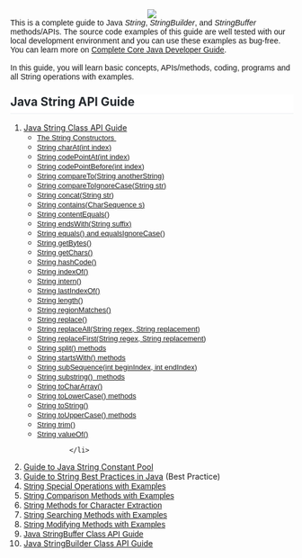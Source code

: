 <div dir="ltr" style="text-align: left;" trbidi="on">
<div class="separator" style="clear: both; text-align: center;">
<span style="font-family: inherit;"><a href="https://4.bp.blogspot.com/-imSEGRatQNc/W2VIiUMKo2I/AAAAAAAAC9I/g1deq7JFDi0fxEf8th0IXXOL_L5yxNIDwCLcBGAs/s1600/java-string-guide.png" imageanchor="1" style="margin-left: 1em; margin-right: 1em;"><img border="0" data-original-height="280" data-original-width="412" src="https://4.bp.blogspot.com/-imSEGRatQNc/W2VIiUMKo2I/AAAAAAAAC9I/g1deq7JFDi0fxEf8th0IXXOL_L5yxNIDwCLcBGAs/s1600/java-string-guide.png"></a></span></div>
<span style="font-family: inherit;"><span style="font-family: inherit;"><span style="font-family: &quot;verdana&quot; , sans-serif;">This is a complete guide to Java <i>String</i>, <i>StringBuilder</i>, and <i>StringBuffer </i>methods/APIs.&nbsp;The <span id="IL_AD1" class="IL_AD">source code</span> <span id="IL_AD3" class="IL_AD">examples</span> of this guide are well tested with our local development environment and you can use these examples as bug-free. You can learn more on <a href="http://www.javaguides.net/p/core-java.html" target="_blank">Complete Core Java Developer Guide</a>.</span></span> </span><br>
<span style="font-family: inherit;"><span style="font-family: inherit;"><span style="font-family: &quot;verdana&quot; , sans-serif;"><br></span></span> <span style="font-family: inherit;"><span style="font-family: &quot;verdana&quot; , sans-serif;">In this guide, you will learn basic concepts, APIs/methods, coding, programs and all String operations with examples.</span></span> </span><br>
<h2 style="background-color: white; border-bottom: 1px solid rgb(234, 236, 239); box-sizing: border-box; color: #24292e; line-height: 1.25; margin-bottom: 16px; margin-top: 24px; padding-bottom: 0.3em;">
<span style="font-family: inherit;"> Java String API Guide</span></h2>
<ul style="text-align: left;">
        </ul>
<ol style="text-align: left;">
<li><span style="font-family: inherit;"><span style="font-family: inherit;"><a href="http://www.javaguides.net/2018/08/java-string-class-api-guide.html" target="_blank">Java String Class API Guide</a></span> </span><ul>
<li><span style="font-family: inherit;"><span style="font-family: &quot;verdana&quot; , sans-serif;"><span style="font-size: small;"><a href="http://www.javaguides.net/2018/08/java-string-class-api-guide.html#the-string-constructors" target="_blank">The String Constructors </a><span style="font-family: &quot;verdana&quot; , sans-serif;">&nbsp;</span> </span></span> </span></li>
<span style="font-family: inherit;"><span style="font-family: inherit;"><span style="font-family: &quot;verdana&quot; , sans-serif;"> </span> </span> </span>
<li><span style="font-family: inherit;"><span style="font-family: &quot;verdana&quot; , sans-serif;"><span style="font-size: small;"><a href="http://www.javaguides.net/2018/08/java-string-class-api-guide.html#char-at" target="_blank"><span style="font-family: inherit;"><span style="font-family: inherit;"><span style="font-family: &quot;verdana&quot; , sans-serif;">String charAt(int index)</span></span> </span> </a> </span></span> </span></li>
<span style="font-family: inherit;"><span style="font-family: inherit;"><span style="font-family: &quot;verdana&quot; , sans-serif;"> </span> </span> </span>
<li><span style="font-family: inherit;"><span style="font-family: &quot;verdana&quot; , sans-serif;"><span style="font-size: small;"><a href="http://www.javaguides.net/2018/08/java-string-class-api-guide.html#codePointAt" target="_blank"><span style="font-family: inherit;"><span style="font-family: inherit;"><span style="font-family: &quot;verdana&quot; , sans-serif;">String codePointAt(int index)</span></span> </span> </a> </span></span> </span></li>
<span style="font-family: inherit;"><span style="font-family: inherit;"><span style="font-family: &quot;verdana&quot; , sans-serif;"> </span> </span> </span>
<li><span style="font-family: inherit;"><span style="font-family: &quot;verdana&quot; , sans-serif;"><span style="font-size: small;"><a href="http://www.javaguides.net/2018/08/java-string-class-api-guide.html#codePointBefore" target="_blank"><span style="font-family: inherit;"><span style="font-family: inherit;"><span style="font-family: &quot;verdana&quot; , sans-serif;">String codePointBefore(int index)</span></span> </span> </a> </span></span> </span></li>
<span style="font-family: inherit;"><span style="font-family: inherit;"><span style="font-family: &quot;verdana&quot; , sans-serif;"> </span> </span> </span>
<li><span style="font-family: inherit;"><span style="font-family: &quot;verdana&quot; , sans-serif;"><span style="font-size: small;"><a href="http://www.javaguides.net/2018/08/java-string-class-api-guide.html#compareTo" target="_blank"><span style="font-family: inherit;"><span style="font-family: inherit;"><span style="font-family: &quot;verdana&quot; , sans-serif;">String compareTo(String anotherString)</span></span> </span> </a> </span></span> </span></li>
<span style="font-family: inherit;"><span style="font-family: inherit;"><span style="font-family: &quot;verdana&quot; , sans-serif;"> </span> </span> </span>
<li><span style="font-family: inherit;"><span style="font-family: &quot;verdana&quot; , sans-serif;"><span style="font-size: small;"><a href="http://www.javaguides.net/2018/08/java-string-class-api-guide.html#compareToIgnoreCase" target="_blank"><span style="font-family: inherit;"><span style="font-family: inherit;"><span style="font-family: &quot;verdana&quot; , sans-serif;">String compareToIgnoreCase(String str)</span></span> </span> </a> </span></span> </span></li>
<span style="font-family: inherit;"><span style="font-family: inherit;"><span style="font-family: &quot;verdana&quot; , sans-serif;"> </span> </span> </span>
<li><span style="font-family: inherit;"><span style="font-family: &quot;verdana&quot; , sans-serif;"><span style="font-size: small;"><a href="http://www.javaguides.net/2018/08/java-string-class-api-guide.html#concat" target="_blank"><span style="font-family: inherit;"><span style="font-family: inherit;"><span style="font-family: &quot;verdana&quot; , sans-serif;">String concat(String str)</span></span> </span> </a> </span></span> </span></li>
<span style="font-family: inherit;"><span style="font-family: inherit;"><span style="font-family: &quot;verdana&quot; , sans-serif;"> </span> </span> </span>
<li><span style="font-family: inherit;"><span style="font-family: &quot;verdana&quot; , sans-serif;"><span style="font-size: small;"><a href="http://www.javaguides.net/2018/08/java-string-class-api-guide.html#contains" target="_blank"><span style="font-family: inherit;"><span style="font-family: inherit;"><span style="font-family: &quot;verdana&quot; , sans-serif;">String contains(CharSequence s)</span></span> </span> </a> </span></span> </span></li>
<span style="font-family: inherit;"><span style="font-family: inherit;"><span style="font-family: &quot;verdana&quot; , sans-serif;"> </span> </span> </span>
<li><span style="font-family: inherit;"><span style="font-family: &quot;verdana&quot; , sans-serif;"><span style="font-size: small;"><a href="http://www.javaguides.net/2018/08/java-string-class-api-guide.html#contentEquals" target="_blank"><span style="font-family: inherit;"><span style="font-family: inherit;"><span style="font-family: &quot;verdana&quot; , sans-serif;">String contentEquals()</span></span> </span> </a> </span></span> </span></li>
<span style="font-family: inherit;"><span style="font-family: inherit;"><span style="font-family: &quot;verdana&quot; , sans-serif;"> </span> </span> </span>
<li><span style="font-family: inherit;"><span style="font-family: &quot;verdana&quot; , sans-serif;"><span style="font-size: small;"><a href="http://www.javaguides.net/2018/08/java-string-class-api-guide.html#endsWith" target="_blank"><span style="font-family: inherit;"><span style="font-family: inherit;"><span style="font-family: &quot;verdana&quot; , sans-serif;">String endsWith(String suffix)</span></span> </span> </a> </span></span> </span></li>
<span style="font-family: inherit;"><span style="font-family: inherit;"><span style="font-family: &quot;verdana&quot; , sans-serif;"> </span> </span> </span>
<li><span style="font-family: inherit;"><span style="font-family: &quot;verdana&quot; , sans-serif;"><span style="font-size: small;"><a href="http://www.javaguides.net/2018/08/java-string-class-api-guide.html#equals" target="_blank"><span style="font-family: inherit;"><span style="font-family: inherit;"><span style="font-family: &quot;verdana&quot; , sans-serif;">String equals() and equalsIgnoreCase()</span></span> </span> </a> </span></span> </span></li>
<span style="font-family: inherit;"><span style="font-family: inherit;"><span style="font-family: &quot;verdana&quot; , sans-serif;"> </span> </span> </span>
<li><span style="font-family: inherit;"><span style="font-family: &quot;verdana&quot; , sans-serif;"><span style="font-size: small;"><a href="http://www.javaguides.net/2018/08/java-string-class-api-guide.html#getBytes" target="_blank"><span style="font-family: inherit;"><span style="font-family: inherit;"><span style="font-family: &quot;verdana&quot; , sans-serif;">String getBytes()</span></span> </span> </a> </span></span> </span></li>
<span style="font-family: inherit;"><span style="font-family: inherit;"><span style="font-family: &quot;verdana&quot; , sans-serif;"> </span> </span> </span>
<li><span style="font-family: inherit;"><span style="font-family: &quot;verdana&quot; , sans-serif;"><span style="font-size: small;"><a href="http://www.javaguides.net/2018/08/java-string-class-api-guide.html#getChars" target="_blank"><span style="font-family: inherit;"><span style="font-family: inherit;"><span style="font-family: &quot;verdana&quot; , sans-serif;">String getChars()</span></span> </span> </a> </span></span> </span></li>
<span style="font-family: inherit;"><span style="font-family: inherit;"><span style="font-family: &quot;verdana&quot; , sans-serif;"> </span> </span> </span>
<li><span style="font-family: inherit;"><span style="font-family: &quot;verdana&quot; , sans-serif;"><span style="font-size: small;"><a href="http://www.javaguides.net/2018/08/java-string-class-api-guide.html#hashCode" target="_blank"><span style="font-family: inherit;"><span style="font-family: inherit;"><span style="font-family: &quot;verdana&quot; , sans-serif;">String hashCode()</span></span> </span> </a> </span></span> </span></li>
<span style="font-family: inherit;"><span style="font-family: inherit;"><span style="font-family: &quot;verdana&quot; , sans-serif;"> </span> </span> </span>
<li><span style="font-family: inherit;"><span style="font-family: &quot;verdana&quot; , sans-serif;"><span style="font-size: small;"><a href="http://www.javaguides.net/2018/08/java-string-class-api-guide.html#indexOf" target="_blank"><span style="font-family: inherit;"><span style="font-family: inherit;"><span style="font-family: &quot;verdana&quot; , sans-serif;">String indexOf()</span></span> </span> </a> </span></span> </span></li>
<span style="font-family: inherit;"><span style="font-family: inherit;"><span style="font-family: &quot;verdana&quot; , sans-serif;"> </span> </span> </span>
<li><span style="font-family: inherit;"><span style="font-family: &quot;verdana&quot; , sans-serif;"><span style="font-size: small;"><a href="http://www.javaguides.net/2018/08/java-string-class-api-guide.html#intern" target="_blank"><span style="font-family: inherit;"><span style="font-family: inherit;"><span style="font-family: &quot;verdana&quot; , sans-serif;">String intern()</span></span> </span> </a> </span></span> </span></li>
<span style="font-family: inherit;"><span style="font-family: inherit;"><span style="font-family: &quot;verdana&quot; , sans-serif;"> </span> </span> </span>
<li><span style="font-family: inherit;"><span style="font-family: &quot;verdana&quot; , sans-serif;"><span style="font-size: small;"><a href="http://www.javaguides.net/2018/08/java-string-class-api-guide.html#lastIndexOf" target="_blank"><span style="font-family: inherit;"><span style="font-family: inherit;"><span style="font-family: &quot;verdana&quot; , sans-serif;">String lastIndexOf()</span></span> </span> </a> </span></span> </span></li>
<span style="font-family: inherit;"><span style="font-family: inherit;"><span style="font-family: &quot;verdana&quot; , sans-serif;"> </span> </span> </span>
<li><span style="font-family: inherit;"><span style="font-family: &quot;verdana&quot; , sans-serif;"><span style="font-size: small;"><a href="http://www.javaguides.net/2018/08/java-string-class-api-guide.html#length" target="_blank"><span style="font-family: inherit;"><span style="font-family: inherit;"><span style="font-family: &quot;verdana&quot; , sans-serif;">String length()</span></span> </span> </a> </span></span> </span></li>
<span style="font-family: inherit;"><span style="font-family: inherit;"><span style="font-family: &quot;verdana&quot; , sans-serif;"> </span> </span> </span>
<li><span style="font-family: inherit;"><span style="font-family: &quot;verdana&quot; , sans-serif;"><span style="font-size: small;"><a href="http://www.javaguides.net/2018/08/java-string-class-api-guide.html#regionMatches" target="_blank"><span style="font-family: inherit;"><span style="font-family: inherit;"><span style="font-family: &quot;verdana&quot; , sans-serif;">String regionMatches()</span></span> </span> </a> </span></span> </span></li>
<span style="font-family: inherit;"><span style="font-family: inherit;"><span style="font-family: &quot;verdana&quot; , sans-serif;"> </span> </span> </span>
<li><span style="font-family: inherit;"><span style="font-family: &quot;verdana&quot; , sans-serif;"><span style="font-size: small;"><a href="http://www.javaguides.net/2018/08/java-string-class-api-guide.html#replace" target="_blank"><span style="font-family: inherit;"><span style="font-family: inherit;"><span style="font-family: &quot;verdana&quot; , sans-serif;">String replace()</span></span> </span> </a> </span></span> </span></li>
<span style="font-family: inherit;"><span style="font-family: inherit;"><span style="font-family: &quot;verdana&quot; , sans-serif;"> </span> </span> </span>
<li><span style="font-family: inherit;"><span style="font-family: &quot;verdana&quot; , sans-serif;"><span style="font-size: small;"><a href="http://www.javaguides.net/2018/08/java-string-class-api-guide.html#replaceAll" target="_blank"><span style="font-family: inherit;"><span style="font-family: inherit;"><span style="font-family: &quot;verdana&quot; , sans-serif;">String replaceAll(String regex, String replacement)</span></span> </span> </a> </span></span> </span></li>
<span style="font-family: inherit;"><span style="font-family: inherit;"><span style="font-family: &quot;verdana&quot; , sans-serif;"> </span> </span> </span>
<li><span style="font-family: inherit;"><span style="font-family: &quot;verdana&quot; , sans-serif;"><span style="font-size: small;"><a href="http://www.javaguides.net/2018/08/java-string-class-api-guide.html#replaceFirst" target="_blank"><span style="font-family: inherit;"><span style="font-family: inherit;"><span style="font-family: &quot;verdana&quot; , sans-serif;">String replaceFirst(String regex, String replacement)</span></span> </span> </a> </span></span> </span></li>
<span style="font-family: inherit;"><span style="font-family: inherit;"><span style="font-family: &quot;verdana&quot; , sans-serif;"> </span> </span> </span>
<li><span style="font-family: inherit;"><span style="font-family: &quot;verdana&quot; , sans-serif;"><span style="font-size: small;"><a href="http://www.javaguides.net/2018/08/java-string-class-api-guide.html#split" target="_blank"><span style="font-family: inherit;"><span style="font-family: inherit;"><span style="font-family: &quot;verdana&quot; , sans-serif;">String split() methods</span></span> </span> </a> </span></span> </span></li>
<span style="font-family: inherit;"><span style="font-family: inherit;"><span style="font-family: &quot;verdana&quot; , sans-serif;"> </span> </span> </span>
<li><span style="font-family: inherit;"><span style="font-family: &quot;verdana&quot; , sans-serif;"><span style="font-size: small;"><a href="http://www.javaguides.net/2018/08/java-string-class-api-guide.html#startsWith" target="_blank"><span style="font-family: inherit;"><span style="font-family: inherit;"><span style="font-family: &quot;verdana&quot; , sans-serif;">String startsWith() methods</span></span> </span> </a> </span></span> </span></li>
<span style="font-family: inherit;"><span style="font-family: inherit;"><span style="font-family: &quot;verdana&quot; , sans-serif;"> </span> </span> </span>
<li><span style="font-family: inherit;"><span style="font-family: &quot;verdana&quot; , sans-serif;"><span style="font-size: small;"><a href="http://www.javaguides.net/2018/08/java-string-class-api-guide.html#subSequence" target="_blank"><span style="font-family: inherit;"><span style="font-family: inherit;"><span style="font-family: &quot;verdana&quot; , sans-serif;">String subSequence(int beginIndex, int endIndex)</span></span> </span> </a> </span></span> </span></li>
<span style="font-family: inherit;"><span style="font-family: inherit;"><span style="font-family: &quot;verdana&quot; , sans-serif;"> </span> </span> </span>
<li><span style="font-family: inherit;"><span style="font-family: &quot;verdana&quot; , sans-serif;"><span style="font-size: small;"><a href="http://www.javaguides.net/2018/08/java-string-class-api-guide.html#substring" target="_blank"><span style="font-family: inherit;"><span style="font-family: inherit;"><span style="font-family: &quot;verdana&quot; , sans-serif;">String substring()&nbsp; methods</span></span> </span> </a> </span></span> </span></li>
<span style="font-family: inherit;"><span style="font-family: inherit;"><span style="font-family: &quot;verdana&quot; , sans-serif;"> </span> </span> </span>
<li><span style="font-family: inherit;"><span style="font-family: &quot;verdana&quot; , sans-serif;"><span style="font-size: small;"><a href="http://www.javaguides.net/2018/08/java-string-class-api-guide.html#toCharArray" target="_blank"><span style="font-family: inherit;"><span style="font-family: inherit;"><span style="font-family: &quot;verdana&quot; , sans-serif;">String toCharArray()</span></span> </span> </a> </span></span> </span></li>
<span style="font-family: inherit;"><span style="font-family: inherit;"><span style="font-family: &quot;verdana&quot; , sans-serif;"> </span> </span> </span>
<li><span style="font-family: inherit;"><span style="font-family: inherit;"><span style="font-family: &quot;verdana&quot; , sans-serif;"><span style="font-size: small;"><a href="http://www.javaguides.net/2018/08/java-string-class-api-guide.html#toLowerCase" target="_blank"><span style="font-family: inherit;"><span style="font-family: inherit;"><span style="font-family: &quot;verdana&quot; , sans-serif;"><span style="font-family: inherit;"><span style="font-family: inherit;"><span style="font-family: &quot;verdana&quot; , sans-serif;">String </span></span> </span>toLowerCase() methods</span> </span> </span></a></span></span></span></span><a href="http://www.javaguides.net/2018/08/java-string-class-api-guide.html#toLowerCase" target="_blank"> </a> </li>
<span style="font-family: inherit;"><span style="font-family: inherit;"><span style="font-family: &quot;verdana&quot; , sans-serif;"> </span> </span> </span>
<li><span style="font-family: inherit;"><span style="font-family: &quot;verdana&quot; , sans-serif;"><span style="font-size: small;"><a href="http://www.javaguides.net/2018/08/java-string-class-api-guide.html#toString" target="_blank"><span style="font-family: inherit;"><span style="font-family: inherit;"><span style="font-family: &quot;verdana&quot; , sans-serif;">String toString()</span></span> </span> </a> </span></span> </span></li>
<span style="font-family: inherit;"><span style="font-family: inherit;"><span style="font-family: &quot;verdana&quot; , sans-serif;"> </span> </span> </span>
<li><span style="font-family: inherit;"><span style="font-family: inherit;"><span style="font-family: &quot;verdana&quot; , sans-serif;"><span style="font-size: small;"><a href="http://www.javaguides.net/2018/08/java-string-class-api-guide.html#toUpperCase" target="_blank"><span style="font-family: inherit;"><span style="font-family: inherit;"><span style="font-family: &quot;verdana&quot; , sans-serif;"><span style="font-family: inherit;"><span style="font-family: inherit;"><span style="font-family: &quot;verdana&quot; , sans-serif;">String </span></span> </span>toUpperCase() methods</span> </span> </span></a></span></span></span></span><a href="http://www.javaguides.net/2018/08/java-string-class-api-guide.html#toUpperCase" target="_blank"> </a> </li>
<span style="font-family: inherit;"><span style="font-family: inherit;"><span style="font-family: &quot;verdana&quot; , sans-serif;"> </span> </span> </span>
<li><span style="font-family: inherit;"><span style="font-family: &quot;verdana&quot; , sans-serif;"><span style="font-size: small;"><a href="http://www.javaguides.net/2018/08/java-string-class-api-guide.html#trim" target="_blank"><span style="font-family: inherit;"><span style="font-family: inherit;"><span style="font-family: &quot;verdana&quot; , sans-serif;">String trim()</span></span> </span> </a> </span></span> </span></li>
<span style="font-family: inherit;"><span style="font-family: inherit;"><span style="font-family: &quot;verdana&quot; , sans-serif;"> </span> </span> </span>
<li><span style="font-family: inherit;"><span style="font-size: small;"><a href="http://www.javaguides.net/2018/08/java-string-class-api-guide.html#valueOf" target="_blank"><span style="font-family: inherit;"><span style="font-family: inherit;"><span style="font-family: &quot;verdana&quot; , sans-serif;"><span style="font-family: inherit;"><span style="font-family: inherit;"><span style="font-family: &quot;verdana&quot; , sans-serif;">String </span></span> valueOf() </span></span> </span> </span></a></span></span><a href="http://www.javaguides.net/2018/08/java-string-class-api-guide.html#valueOf" target="_blank"> </a>
                
            </li>
</ul>
</li>
<li><span style="font-family: inherit;"><span style="font-family: inherit;"><a href="http://www.javaguides.net/2018/07/guide-to-java-string-constant-pool.html" target="_blank">Guide to Java String Constant Pool</a></span> <br>
            </span></li>
<li><span style="font-family: inherit;"><span style="font-family: inherit;"><a href="http://www.javaguides.net/2018/06/guide-to-string-best-practices-in-java.html" target="_blank">Guide to String Best Practices in Java</a>&nbsp;(Best Practice)</span> <br>
            </span></li>
<li><span style="font-family: inherit;"><span style="font-family: inherit;"><a href="http://www.javaguides.net/2018/08/string-special-operations-with-examples.html" target="_blank"><span style="font-family: &quot;verdana&quot; , sans-serif;">String Special Operations with Examples</span></a> </span> <br>
            </span></li>
<li><span style="font-family: inherit;"><span style="font-family: inherit;"><a href="http://www.javaguides.net/2018/08/string-comparison-methods-with-examples.html" target="_blank"><span style="font-family: &quot;verdana&quot; , sans-serif;">String Comparison Methods with Examples</span></a> </span> <br>
            </span></li>
<li><span style="font-family: inherit;"><span style="font-family: inherit;"><a href="http://www.javaguides.net/2018/08/string-methods-for-character-extraction.html" target="_blank"><span style="font-family: &quot;verdana&quot; , sans-serif;">String Methods for Character Extraction</span></a> </span> <br>
            </span></li>
<li><span style="font-family: inherit;"><span style="font-family: inherit;"><a href="http://www.javaguides.net/2018/08/string-searching-methods-with-examples.html" target="_blank"><span style="font-family: &quot;verdana&quot; , sans-serif;">String Searching Methods with Examples</span></a> </span> <br>
            </span></li>
<li><span style="font-family: inherit;"><span style="font-family: inherit;"><a href="http://www.javaguides.net/2018/08/string-modifying-methods-with-examples.html" target="_blank"><span style="font-family: &quot;verdana&quot; , sans-serif;">String Modifying Methods with Examples</span></a> </span> <br>
            </span></li>
<li><span style="font-family: inherit;"><span style="font-family: inherit;"><a href="http://www.javaguides.net/2018/08/java-stringbuffer-class-api-guide.html" target="_blank"><span style="font-family: &quot;verdana&quot; , sans-serif;">Java StringBuffer Class API Guide</span></a><span style="font-family: &quot;verdana&quot; , sans-serif;"> </span></span> </span></li>
<li><span style="font-family: inherit;"><a href="http://www.javaguides.net/2018/08/java-stringbuilder-class-api-guide.html" target="_blank"><span style="font-family: inherit;">Java StringBuilder Class API Guide</span></a> </span><span style="font-family: inherit;"> </span></li>
</ol>
</div>
